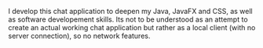 I develop this chat application to deepen my Java, JavaFX and CSS, as well as software developement skills.
Its not to be understood as an attempt to create an actual working chat application but rather as a local client (with no server connection), so no network features.
